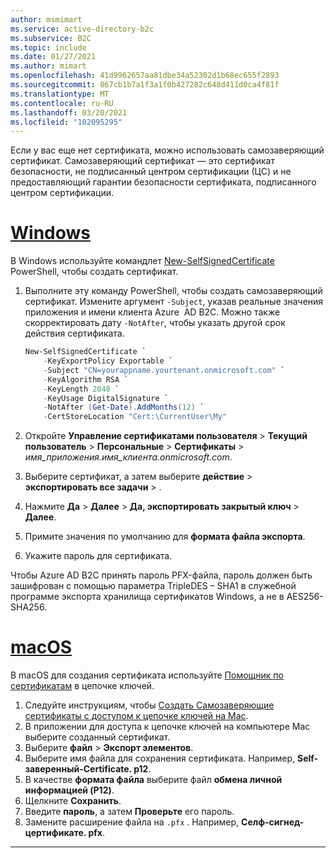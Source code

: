 ```yaml
---
author: msmimart
ms.service: active-directory-b2c
ms.subservice: B2C
ms.topic: include
ms.date: 01/27/2021
ms.author: mimart
ms.openlocfilehash: 41d9962657aa81dbe34a52302d1b68ec655f2893
ms.sourcegitcommit: 867cb1b7a1f3a1f0b427282c648d411d0ca4f81f
ms.translationtype: MT
ms.contentlocale: ru-RU
ms.lasthandoff: 03/20/2021
ms.locfileid: "102095295"
---
```

Если у вас еще нет сертификата, можно использовать самозаверяющий сертификат. Самозаверяющий сертификат — это сертификат безопасности, не подписанный центром сертификации (ЦС) и не предоставляющий гарантии безопасности сертификата, подписанного центром сертификации. 

# <a name="windows"></a>[Windows](#tab/windows)

В Windows используйте командлет [New-SelfSignedCertificate](/powershell/module/pkiclient/new-selfsignedcertificate) PowerShell, чтобы создать сертификат.

1. Выполните эту команду PowerShell, чтобы создать самозаверяющий сертификат. Измените аргумент `-Subject`, указав реальные значения приложения и имени клиента Azure  AD B2C. Можно также скорректировать дату `-NotAfter`, чтобы указать другой срок действия сертификата.

    ```PowerShell
    New-SelfSignedCertificate `
        -KeyExportPolicy Exportable `
        -Subject "CN=yourappname.yourtenant.onmicrosoft.com" `
        -KeyAlgorithm RSA `
        -KeyLength 2048 `
        -KeyUsage DigitalSignature `
        -NotAfter (Get-Date).AddMonths(12) `
        -CertStoreLocation "Cert:\CurrentUser\My"
    ```

1. Откройте **Управление сертификатами пользователя** > **Текущий пользователь** > **Персональные** > **Сертификаты** > *имя_приложения.имя_клиента.onmicrosoft.com*.
1. Выберите сертификат, а затем выберите **действие**  >  **экспортировать все задачи**  >  .
1. Нажмите **Да** > **Далее** > **Да, экспортировать закрытый ключ** > **Далее**.
1. Примите значения по умолчанию для **формата файла экспорта**.
1. Укажите пароль для сертификата.

Чтобы Azure AD B2C принять пароль PFX-файла, пароль должен быть зашифрован с помощью параметра TripleDES – SHA1 в служебной программе экспорта хранилища сертификатов Windows, а не в AES256-SHA256.

# <a name="macos"></a>[macOS](#tab/macos)

В macOS для создания сертификата используйте [Помощник по сертификатам](https://support.apple.com/guide/keychain-access/aside/glosa3ed0609/11.0/mac/11.0) в цепочке ключей.

1. Следуйте инструкциям, чтобы [Создать Самозаверяющие сертификаты с доступом к цепочке ключей на Mac](https://support.apple.com/guide/keychain-access/kyca8916/mac).
1. В приложении для доступа к цепочке ключей на компьютере Mac выберите созданный сертификат.
1. Выберите **файл**  >  **Экспорт элементов**.
1. Выберите имя файла для сохранения сертификата. Например, **Self-заверенный-Certificate. p12**.
1. В качестве **формата файла** выберите файл **обмена личной информацией (P12)**.
1. Щелкните **Сохранить**.
1. Введите **пароль**, а затем **Проверьте** его пароль.
1. Замените расширение файла на `.pfx` . Например, **Селф-сигнед-цертификате. pfx**.

---